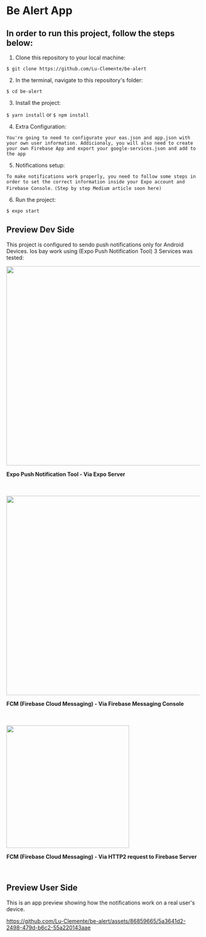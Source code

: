 # Be Alert App

## In order to run this project, follow the steps below:

1. Clone this repository to your local machine:

`$ git clone https://github.com/Lu-Clemente/be-alert`

2. In the terminal, navigate to this repository's folder:

`$ cd be-alert`

3. Install the project:

`$ yarn install` or `$ npm install`

4. Extra Configuration:

`You're going to need to configurate your eas.json and app.json with your own user information. Addicionaly, you will also need to create your own Firebase App and export your google-services.json and add to the app`

5. Notifications setup:

`To make notifications work properly, you need to follow some steps in order to set the correct information inside your Expo account and Firebase Console.`
`(Step by step Medium article soon here)`

6. Run the project:

`$ expo start`



## Preview Dev Side
This project is configured to sendo push notifications only for Android Devices. Ios bay work using (Expo Push Notification Tool)
3 Services was tested:

<p>
 <img align="center" height="520px" src="https://github.com/Lu-Clemente/be-alert/assets/86859665/027f1d0c-f3de-4f3b-bf3f-2fd68529b203">
  <p><b>Expo Push Notification Tool - Via Expo Server</b></p>
  <br><br>
 <img align="center" height="520px" src="https://github.com/Lu-Clemente/be-alert/assets/86859665/b57b2d20-d598-400f-a6fd-39a862cdea14">
  <p><b>FCM (Firebase Cloud Messaging) - Via Firebase Messaging Console</b></p>
  <br><br>
 <img align="center" height="320px" src="https://github.com/Lu-Clemente/be-alert/assets/86859665/82ed886d-2474-47d0-a7a8-bd29dfb7bc14">
  <p><b>FCM (Firebase Cloud Messaging) - Via HTTP2 request to Firebase Server</b></p>
</p>
<br>

## Preview User Side
This is an app preview showing how the notifications work on a real user's device.


https://github.com/Lu-Clemente/be-alert/assets/86859665/5a3641d2-2498-479d-b6c2-55a220143aae
